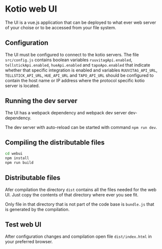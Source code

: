 # Kotio web UI

The UI is a vue.js application that can be deployed to what ever web server of your choise or to be accessed from your file system.

## Configuration

The UI must be configured to connect to the kotio servers. The file `src/config.js` contains boolean variables `ruuvitagApi.enabled`, `tellstickApi.enabled`, `hueApi.enabled` and `tapoApo.enabled` that indicate whether that specific integration is enabled and variables `RUUVITAG_API_URL`, `TELLSTICK_API_URL`, `HUE_API_URL` and `TAPO_API_URL` should be configured to contain the host name or IP address where the protocol specific kotio server is located.

## Running the dev server

The UI has a webpack dependency and webpack dev server dev-dependency.

The dev server with auto-reload can be started with command `npm run dev`.

## Compiling the distributable files

```bash
cd webui
npm install
npm run build
```

## Distributable files

Afer compilation the directory `dist` contains all the files needed for the web UI. Just copy the contents of that directory where ever you see fit.

Only file in that directory that is not part of the code base is `bundle.js` that is generated by the compilation.

## Test web UI

After configuration changes and compilation open file `dist/index.html` in your preferred browser.
